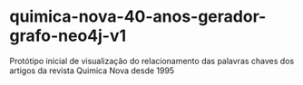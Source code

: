 # quimica-nova-40-anos-gerador-grafo-neo4j-v1
Protótipo inicial de visualização do relacionamento das palavras chaves dos artigos da revista Quimica Nova desde 1995
